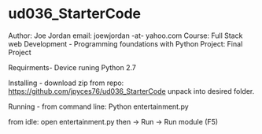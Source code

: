 # ud036_StarterCode
Author: Joe Jordan
email: joewjordan -at- yahoo.com
Course: Full Stack web Development - Programming foundations with Python
Project: Final Project 

Requirments- 
Device runing Python 2.7 


Installing - 
download zip from repo: https://github.com/jpyces76/ud036_StarterCode 
unpack into desired folder. 

Running - 
from command line: Python entertainment.py

from idle: open entertainment.py then -> Run -> Run module (F5)

